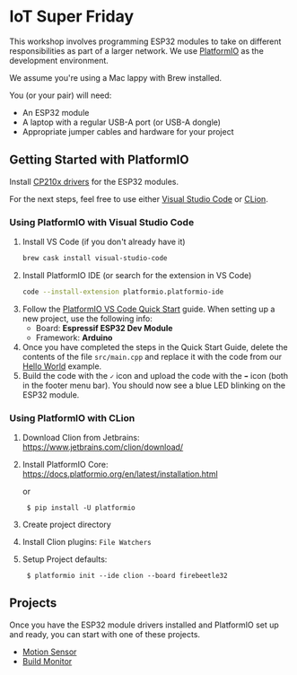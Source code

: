 # IoT Super Friday

This workshop involves programming ESP32 modules to take on different responsibilities as part of a larger network. We use  [PlatformIO](https://platformio.org) as the development environment.

We assume you're using a Mac lappy with Brew installed.

You (or your pair) will need:

* An ESP32 module 
* A laptop with a regular USB-A port (or USB-A dongle)
* Appropriate jumper cables and hardware for your project

## Getting Started with PlatformIO

Install [CP210x drivers](https://www.silabs.com/products/development-tools/software/usb-to-uart-bridge-vcp-drivers) for the ESP32 modules.

For the next steps, feel free to use either [Visual Studio Code](#using-platformio-with-visual-studio-code) or [CLion](#using-platformio-with-clion).

### Using PlatformIO with Visual Studio Code

1. Install VS Code (if you don't already have it)
    ```bash
    brew cask install visual-studio-code
    ```
2. Install PlatformIO IDE (or search for the extension in VS Code)
    ```bash
    code --install-extension platformio.platformio-ide
    ```
3. Follow the [PlatformIO VS Code Quick Start](https://docs.platformio.org/en/latest/ide/vscode.html#quick-start) guide. When setting up a new project, use the following info:
   * Board: **Espressif ESP32 Dev Module**  
   * Framework: **Arduino**
4. Once you have completed the steps in the Quick Start Guide, delete the contents of the file `src/main.cpp` and replace it with the code from our [Hello World](hello-world.cpp) example.
5. Build the code with the `✓` icon and upload the code with the `➡` icon (both in the footer menu bar). You should now see a blue LED blinking on the ESP32 module.

### Using PlatformIO with CLion

1. Download Clion from Jetbrains: https://www.jetbrains.com/clion/download/
2. Install PlatformIO Core: https://docs.platformio.org/en/latest/installation.html

    or

		$ pip install -U platformio

3. Create project directory
4. Install Clion plugins: `File Watchers`
5. Setup Project defaults:

		$ platformio init --ide clion --board firebeetle32

## Projects

Once you have the ESP32 module drivers installed and PlatformIO set up and ready, you can start with one of these projects.

* [Motion Sensor](motion-sensor/README.md)
* [Build Monitor](build-monitor.md)
